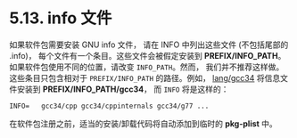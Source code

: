 # 5.13. info 文件

如果软件包需要安装 GNU info 文件， 请在 INFO 中列出这些文件 (不包括尾部的 .info)， 每个文件有一个条目。这些文件会被假定安装到 **PREFIX/INFO_PATH**。如果软件包使用不同的位置，请改变 `INFO_PATH`。然而， 我们并不推荐这样做。这些条目只包含相对于 `PREFIX/INFO_PATH` 的路径。例如， [lang/gcc34](https://cgit.freebsd.org/ports/tree/lang/gcc34/) 将信息文件安装到 **PREFIX/INFO_PATH/gcc34**， 而 `INFO` 将是这样的：

```shell-sessionl
INFO=	gcc34/cpp gcc34/cppinternals gcc34/g77 ...
```

在软件包注册之前，适当的安装/卸载代码将自动添加到临时的 **pkg-plist** 中。

